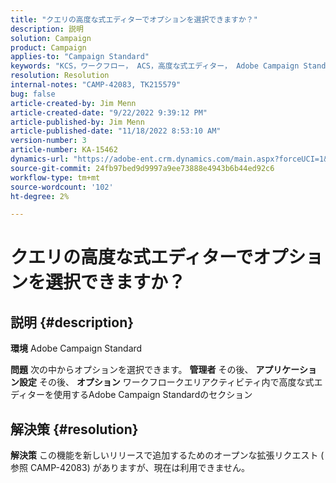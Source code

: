 ```yaml
---
title: "クエリの高度な式エディターでオプションを選択できますか？"
description: 説明
solution: Campaign
product: Campaign
applies-to: "Campaign Standard"
keywords: "KCS，ワークフロー， ACS，高度な式エディター， Adobe Campaign Standard，選択，クエリ，回避策"
resolution: Resolution
internal-notes: "CAMP-42083, TK215579"
bug: false
article-created-by: Jim Menn
article-created-date: "9/22/2022 9:39:12 PM"
article-published-by: Jim Menn
article-published-date: "11/18/2022 8:53:10 AM"
version-number: 3
article-number: KA-15462
dynamics-url: "https://adobe-ent.crm.dynamics.com/main.aspx?forceUCI=1&pagetype=entityrecord&etn=knowledgearticle&id=3f6ed8fb-be3a-ed11-9db1-0022480866ad"
source-git-commit: 24fb97bed9d9997a9ee73888e4943b6b44ed92c6
workflow-type: tm+mt
source-wordcount: '102'
ht-degree: 2%

---
```


# クエリの高度な式エディターでオプションを選択できますか？

## 説明 {#description}


<b>環境</b>
Adobe Campaign Standard

<b>問題</b>
次の中からオプションを選択できます。 <b>管理者</b> その後、 <b>アプリケーション設定</b> その後、 <b>オプション</b> ワークフロークエリアクティビティ内で高度な式エディターを使用するAdobe Campaign Standardのセクション


## 解決策 {#resolution}


<b>解決策</b>
この機能を新しいリリースで追加するためのオープンな拡張リクエスト ( 参照 CAMP-42083) がありますが、現在は利用できません。
